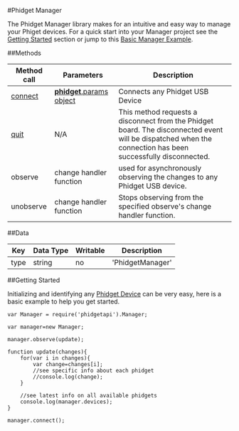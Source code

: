 #Phidget Manager

The Phidget Manager library makes for an intuitive and easy way to manage your Phiget devices. For a quick start into your Manager project see the [Getting Started](https://github.com/RIAEvangelist/node-phidget-API/blob/master/docs/Manager.md#GettingStarted) section or jump to this [Basic Manager Example](https://github.com/RIAEvangelist/node-phidget-API/blob/master/examples/manager.js).

##Methods

|Method call|Parameters|Description|
|-----------|----------|-----------|
|[connect](https://github.com/RIAEvangelist/node-phidget-API/blob/master/docs/Phidget.md#connecting--phidgetparams)|[__phidget__.params object](https://github.com/RIAEvangelist/node-phidget-API/blob/master/docs/Phidget.md#connecting--phidgetparams)|Connects any Phidget USB Device|
|[quit](https://github.com/RIAEvangelist/node-phidget-API/blob/master/docs/Phidget.md#methods)|N/A |This method requests a disconnect from the Phidget board.  The disconnected event will be dispatched when the connection has been successfully disconnected.|
|observe|change handler function|used for asynchronously observing the changes to any Phidget USB device.|
|unobserve|change handler function|Stops observing from the specified observe's change handler function.|

##Data

|Key|Data Type|Writable|Description|
|---|---------|--------|-----------|
|type|string|no|'PhidgetManager'|

##Getting Started

Initializing and identifying any [Phidget Device](http://www.phidgets.com/) can be very easy, here is a basic example to help you get started.

    var Manager = require('phidgetapi').Manager;

    var manager=new Manager;

    manager.observe(update);

    function update(changes){
        for(var i in changes){
            var change=changes[i];
            //see specific info about each phidget
            //console.log(change);
        }

        //see latest info on all available phidgets
        console.log(manager.devices);
    }

    manager.connect();
